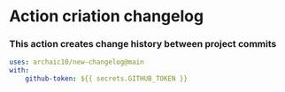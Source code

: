 # Action criation changelog

### This action creates change history between project commits
```yml
uses: archaic10/new-changelog@main
with:
    github-token: ${{ secrets.GITHUB_TOKEN }}
```